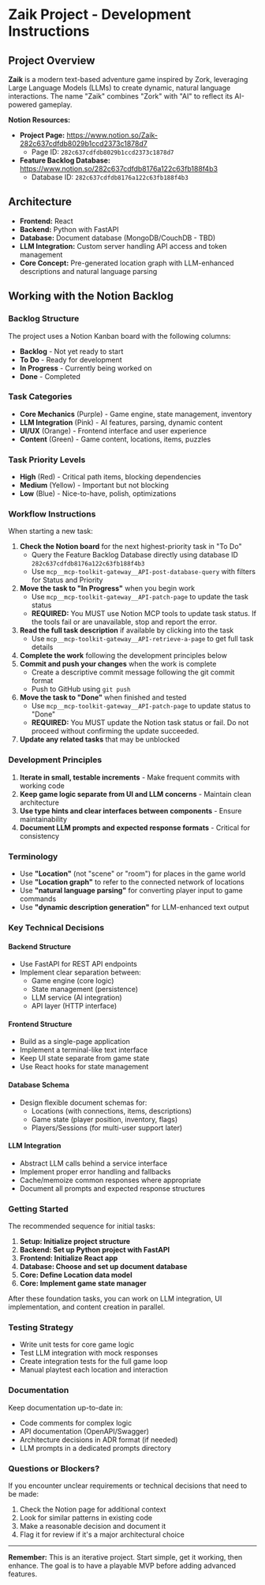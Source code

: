 # Zaik Project - Development Instructions

## Project Overview

**Zaik** is a modern text-based adventure game inspired by Zork, leveraging Large Language Models (LLMs) to create dynamic, natural language interactions. The name "Zaik" combines "Zork" with "AI" to reflect its AI-powered gameplay.

**Notion Resources:**
- **Project Page:** https://www.notion.so/Zaik-282c637cdfdb8029b1ccd2373c1878d7
  - Page ID: `282c637cdfdb8029b1ccd2373c1878d7`
- **Feature Backlog Database:** https://www.notion.so/282c637cdfdb8176a122c63fb188f4b3
  - Database ID: `282c637cdfdb8176a122c63fb188f4b3`

## Architecture

- **Frontend:** React
- **Backend:** Python with FastAPI
- **Database:** Document database (MongoDB/CouchDB - TBD)
- **LLM Integration:** Custom server handling API access and token management
- **Core Concept:** Pre-generated location graph with LLM-enhanced descriptions and natural language parsing

## Working with the Notion Backlog

### Backlog Structure

The project uses a Notion Kanban board with the following columns:
- **Backlog** - Not yet ready to start
- **To Do** - Ready for development
- **In Progress** - Currently being worked on
- **Done** - Completed

### Task Categories
- **Core Mechanics** (Purple) - Game engine, state management, inventory
- **LLM Integration** (Pink) - AI features, parsing, dynamic content
- **UI/UX** (Orange) - Frontend interface and user experience
- **Content** (Green) - Game content, locations, items, puzzles

### Task Priority Levels
- **High** (Red) - Critical path items, blocking dependencies
- **Medium** (Yellow) - Important but not blocking
- **Low** (Blue) - Nice-to-have, polish, optimizations

### Workflow Instructions

When starting a new task:

1. **Check the Notion board** for the next highest-priority task in "To Do"
   - Query the Feature Backlog Database directly using database ID `282c637cdfdb8176a122c63fb188f4b3`
   - Use `mcp__mcp-toolkit-gateway__API-post-database-query` with filters for Status and Priority
2. **Move the task to "In Progress"** when you begin work
   - Use `mcp__mcp-toolkit-gateway__API-patch-page` to update the task status
   - **REQUIRED:** You MUST use Notion MCP tools to update task status. If the tools fail or are unavailable, stop and report the error.
3. **Read the full task description** if available by clicking into the task
   - Use `mcp__mcp-toolkit-gateway__API-retrieve-a-page` to get full task details
4. **Complete the work** following the development principles below
5. **Commit and push your changes** when the work is complete
   - Create a descriptive commit message following the git commit format
   - Push to GitHub using `git push`
6. **Move the task to "Done"** when finished and tested
   - Use `mcp__mcp-toolkit-gateway__API-patch-page` to update status to "Done"
   - **REQUIRED:** You MUST update the Notion task status or fail. Do not proceed without confirming the update succeeded.
7. **Update any related tasks** that may be unblocked

### Development Principles

1. **Iterate in small, testable increments** - Make frequent commits with working code
2. **Keep game logic separate from UI and LLM concerns** - Maintain clean architecture
3. **Use type hints and clear interfaces between components** - Ensure maintainability
4. **Document LLM prompts and expected response formats** - Critical for consistency

### Terminology

- Use **"Location"** (not "scene" or "room") for places in the game world
- Use **"Location graph"** to refer to the connected network of locations
- Use **"natural language parsing"** for converting player input to game commands
- Use **"dynamic description generation"** for LLM-enhanced text output

### Key Technical Decisions

#### Backend Structure
- Use FastAPI for REST API endpoints
- Implement clear separation between:
  - Game engine (core logic)
  - State management (persistence)
  - LLM service (AI integration)
  - API layer (HTTP interface)

#### Frontend Structure
- Build as a single-page application
- Implement a terminal-like text interface
- Keep UI state separate from game state
- Use React hooks for state management

#### Database Schema
- Design flexible document schemas for:
  - Locations (with connections, items, descriptions)
  - Game state (player position, inventory, flags)
  - Players/Sessions (for multi-user support later)

#### LLM Integration
- Abstract LLM calls behind a service interface
- Implement proper error handling and fallbacks
- Cache/memoize common responses where appropriate
- Document all prompts and expected response structures

### Getting Started

The recommended sequence for initial tasks:

1. **Setup: Initialize project structure**
2. **Backend: Set up Python project with FastAPI**
3. **Frontend: Initialize React app**
4. **Database: Choose and set up document database**
5. **Core: Define Location data model**
6. **Core: Implement game state manager**

After these foundation tasks, you can work on LLM integration, UI implementation, and content creation in parallel.

### Testing Strategy

- Write unit tests for core game logic
- Test LLM integration with mock responses
- Create integration tests for the full game loop
- Manual playtest each location and interaction

### Documentation

Keep documentation up-to-date in:
- Code comments for complex logic
- API documentation (OpenAPI/Swagger)
- Architecture decisions in ADR format (if needed)
- LLM prompts in a dedicated prompts directory

### Questions or Blockers?

If you encounter unclear requirements or technical decisions that need to be made:
1. Check the Notion page for additional context
2. Look for similar patterns in existing code
3. Make a reasonable decision and document it
4. Flag it for review if it's a major architectural choice

---

**Remember:** This is an iterative project. Start simple, get it working, then enhance. The goal is to have a playable MVP before adding advanced features.